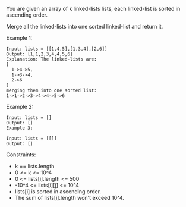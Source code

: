 You are given an array of k linked-lists lists, each linked-list is sorted in ascending order.

Merge all the linked-lists into one sorted linked-list and return it.

 

Example 1:

```
Input: lists = [[1,4,5],[1,3,4],[2,6]]
Output: [1,1,2,3,4,4,5,6]
Explanation: The linked-lists are:
[
  1->4->5,
  1->3->4,
  2->6
]
merging them into one sorted list:
1->1->2->3->4->4->5->6
```

Example 2:

```
Input: lists = []
Output: []
Example 3:

Input: lists = [[]]
Output: []
```

Constraints:

 - k == lists.length
 - 0 <= k <= 10^4
 - 0 <= lists[i].length <= 500
 - -10^4 <= lists[i][j] <= 10^4
 - lists[i] is sorted in ascending order.
 - The sum of lists[i].length won't exceed 10^4.
